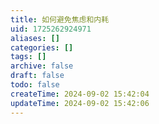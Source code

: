 ```yaml
---
title: 如何避免焦虑和内耗
uid: 1725262924971
aliases: []
categories: []
tags: []
archive: false
draft: false
todo: false
createTime: 2024-09-02 15:42:04
updateTime: 2024-09-02 15:42:06
---
```

